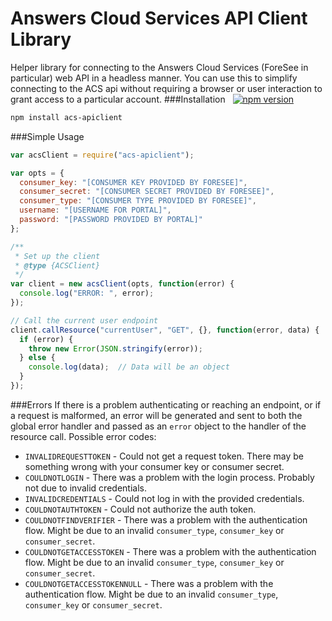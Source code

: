 Answers Cloud Services API Client Library
===================
Helper library for connecting to the Answers Cloud Services (ForeSee in particular) web API in a headless manner. You can use this to simplify connecting to the ACS api without requiring a browser or user interaction to grant access to a particular account.
###Installation &nbsp;  [![npm version](https://badge.fury.io/js/acs-apiclient.svg)](http://badge.fury.io/js/acs-apiclient)
```sh
npm install acs-apiclient
```
###Simple Usage
```javascript
var acsClient = require("acs-apiclient");

var opts = {
  consumer_key: "[CONSUMER KEY PROVIDED BY FORESEE]",
  consumer_secret: "[CONSUMER SECRET PROVIDED BY FORESEE]",
  consumer_type: "[CONSUMER TYPE PROVIDED BY FORESEE]",
  username: "[USERNAME FOR PORTAL]",
  password: "[PASSWORD PROVIDED BY PORTAL]"
};

/**
 * Set up the client
 * @type {ACSClient}
 */
var client = new acsClient(opts, function(error) {
  console.log("ERROR: ", error);
});

// Call the current user endpoint
client.callResource("currentUser", "GET", {}, function(error, data) {
  if (error) {
    throw new Error(JSON.stringify(error));
  } else {
    console.log(data);  // Data will be an object
  }
});
```
###Errors
If there is a problem authenticating or reaching an endpoint, or if a request is malformed, an error will be generated and sent to both the global error handler and passed as an `error` object to the handler of the resource call. Possible error codes:
* `INVALIDREQUESTTOKEN` - Could not get a request token. There may be something wrong with your consumer key or consumer secret.
* `COULDNOTLOGIN` - There was a problem with the login process. Probably not due to invalid credentials.
* `INVALIDCREDENTIALS` - Could not log in with the provided credentials.
* `COULDNOTAUTHTOKEN` - Could not authorize the auth token.
* `COULDNOTFINDVERIFIER` - There was a problem with the authentication flow. Might be due to an invalid `consumer_type`, `consumer_key` or `consumer_secret`.
* `COULDNOTGETACCESSTOKEN` - There was a problem with the authentication flow. Might be due to an invalid `consumer_type`, `consumer_key` or `consumer_secret`.
* `COULDNOTGETACCESSTOKENNULL` - There was a problem with the authentication flow. Might be due to an invalid `consumer_type`, `consumer_key` or `consumer_secret`.


